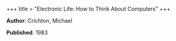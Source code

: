 +++
title = "Electronic Life: How to Think About Computers"
+++



**Author**: Crichton, Michael

**Published**: 1983